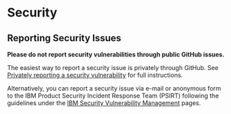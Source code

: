 # Security

## Reporting Security Issues

**Please do not report security vulnerabilities through public GitHub issues.**

The easiest way to report a security issue is privately through GitHub. See [Privately reporting a security vulnerability](https://docs.github.com/en/code-security/security-advisories/guidance-on-reporting-and-writing-information-about-vulnerabilities/privately-reporting-a-security-vulnerability#privately-reporting-a-security-vulnerability) for full instructions.

Alternatively, you can report a security issue via e-mail or anonymous form to the IBM Product Security Incident Response Team (PSIRT) following the guidelines under the [IBM Security Vulnerability Management](https://www.ibm.com/support/pages/ibm-security-vulnerability-management) pages.
